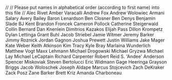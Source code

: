 //
// Please put names in alphabetical order (according to first name) into this file
//
Alec Rivet
Amber Varacalli
Andrew Fox
Andrew Wolowiec
Armani Salary
Avery Bailey
Baron Lenardson
Ben Closner
Ben Denys
Benjamin Slade
BJ Kent
Brandon Froncek
Cameron Pollock
Catherine Steigerwald
Collin Bernard
Dan Knenlein
Dimitrios Kazakos
Elijah Pass
Dillon Krompetz
Dylan Lettinga
Grant Buhl
Jacob Striebel
Jamie Witmer
Jeremy Barker
Jimmy Roznick
Jordan Gagnon
Joshua Prewett
Justin Williams
Jake Mager
Kate Weber
Keith Atkinson
Kim Tracy
Kyle Bray
Marlaina Wunderlich
Matthew Vogt
Maxx Lehmann
Michael Drogowski
Michael Gryzwa
Michael Lay
Michael LeCaptain
Richard Carpenter 
Robert Reid
S. 'Andee' Anderson
Spencer Miskoviak
Steven Bertolucci
Eric Widmann
Gage Heeringa
Grayson Briggs
Jacob Woloschek
Joseph Aldape
Marcus Stojcevich
Zach DeKraker
Zack Posz
Zane Barker
Brett Kriz
Amanda Charboneau
